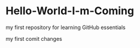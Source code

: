 # Hello-World-I-m-Coming
my first repository for learning  GitHub essentials

my first comit changes
